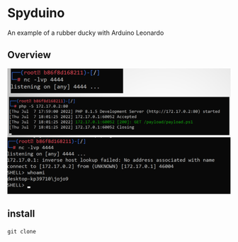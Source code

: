# Spyduino
An example of a rubber ducky with Arduino Leonardo

## Overview

![immagine](./media/Cattura.PNG)

## install
` git clone `


